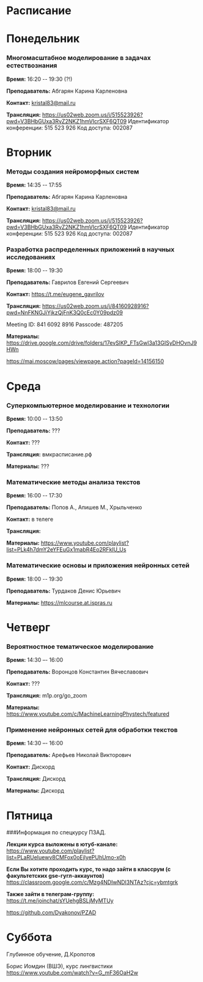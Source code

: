 # Расписание

# Понедельник

### Многомаcштабное моделирование в задачах естествознания

**Время:** 16:20 -- 19:30 (?!)

**Преподаватель:** Абгарян Карина Карленовна

**Контакт:** kristal83@mail.ru

**Трансляция:**  https://us02web.zoom.us/j/515523926?pwd=V3BHbGUxa3RvZ2NKZ1hmVlcrSXF6QT09
Идентификатор конференции: 515 523 926
Код доступа: 002087

# Вторник

### Методы создания нейроморфных систем

**Время:** 14:35 -- 17:55 

**Преподаватель:** Абгарян Карина Карленовна

**Контакт:** kristal83@mail.ru

**Трансляция:**  https://us02web.zoom.us/j/515523926?pwd=V3BHbGUxa3RvZ2NKZ1hmVlcrSXF6QT09
Идентификатор конференции: 515 523 926
Код доступа: 002087

### Разработка распределенных приложений в научных исследованиях

**Время:** 18:00 -- 19:30

**Преподаватель:** Гаврилов Евгений Сергеевич

**Контакт:** https://t.me/eugene_gavrilov

**Трансляция:**  https://us02web.zoom.us/j/84160928916?pwd=NnFKNGJiYjkzQjFnK3Q0cEc0Y09pdz09

Meeting ID: 841 6092 8916
Passcode: 487205

**Материалы:** https://drive.google.com/drive/folders/17evSlKP_FTsGwI3a13GISyDHOvnJ9HWn

https://mai.moscow/pages/viewpage.action?pageId=14156150

# Среда

### Суперкомпьютерное моделирование и технологии

**Время:** 10:00 -- 13:50

**Преподаватель:** ???

**Контакт:** ???

**Трансляция:**  вмкрасписание.рф


**Материалы:** ???

### Математические методы анализа текстов

**Время:** 16:00 -- 17:30

**Преподаватель:** Попов А., Апишев М., Хрыльченко

**Контакт:** в телеге

**Трансляция:** 


**Материалы:** https://www.youtube.com/playlist?list=PLk4h7dmY2eYFEuGx1mabR4Eo2RFklU_Us


### Математические основы и приложения нейронных сетей

**Время:** 18:00 -- 19:30

**Преподаватель:** Турдаков Денис Юрьевич

**Материалы:** https://mlcourse.at.ispras.ru



# Четверг

### Вероятностное тематическое моделирование

**Время:** 14:30 –- 16:00

**Преподаватель:** Воронцов Константин Вячеславович

**Контакт:** ???

**Трансляция:**  m1p.org/go_zoom

**Материалы:** https://www.youtube.com/c/MachineLearningPhystech/featured


### Применение нейронных сетей для обработки текстов

**Время:** 14:30 –- 16:00

**Преподаватель:** Арефьев Николай Викторович

**Контакт:** Дискорд

**Трансляция:**  Дискорд

**Материалы:** Дискорд

# Пятница

###Информация по спецкурсу ПЗАД.
 
**Лекции курса выложены в ютуб-канале:**
https://www.youtube.com/playlist?list=PLaRUeIuewv8CMFox0oEjlyePUhUmo-x0h
 
**Если Вы хотите проходить курс, то надо зайти в классрум
(с факультетских gse-гугл-аккаунтов)**
https://classroom.google.com/c/Mzg4NDIwNDI3NTAz?cjc=ybmtgrk
 
**Также зайти в телеграм-группу:**
https://t.me/joinchat/sYUehgBSLjMyMTUy

https://github.com/Dyakonov/PZAD


# Суббота


Глубинное обучение, Д.Кропотов


Борис Иомдин (ВШЭ), курс лингвистики https://www.youtube.com/watch?v=G_mF36OaH2w
